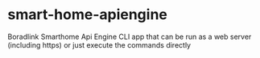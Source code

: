 # smart-home-apiengine
Boradlink Smarthome Api Engine CLI app that can be run as a web server (including https) or just execute the commands directly

